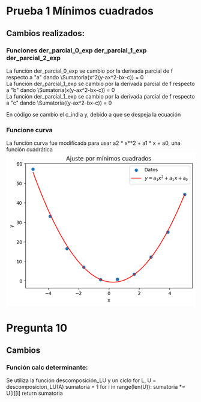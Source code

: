 # Prueba 1 Mínimos cuadrados

## Cambios realizados:

### Funciones der_parcial_0_exp der_parcial_1_exp der_parcial_2_exp
La función der_parcial_0_exp se cambio por la derivada parcial de f respecto a "a" dando \Sumatoria(x^2(y-ax^2-bx-c)) = 0 </br>
La función der_parcial_1_exp se cambio por la derivada parcial de f respecto a "b" dando \Sumatoria(x(y-ax^2-bx-c)) = 0 </br>
La función der_parcial_1_exp se cambio por la derivada parcial de f respecto a "c" dando \Sumatoria((y-ax^2-bx-c)) = 0 </br>

En código se cambio el c_ind a y, debido a que se despeja la ecuación

### Funcione curva
La función curva fue modificada para usar a2 * x**2 + a1 * x + a0, una función cuadrática</br>
![image.png](./assets/output.png)

# Pregunta 10

## Cambios
### Función calc determinante:
Se utiliza la función descomposición_LU y un ciclo for
L, U  = descomposicion_LU(A)
sumatoria = 1
for i in range(len(U)):
    sumatoria *= U[i][i]
return sumatoria